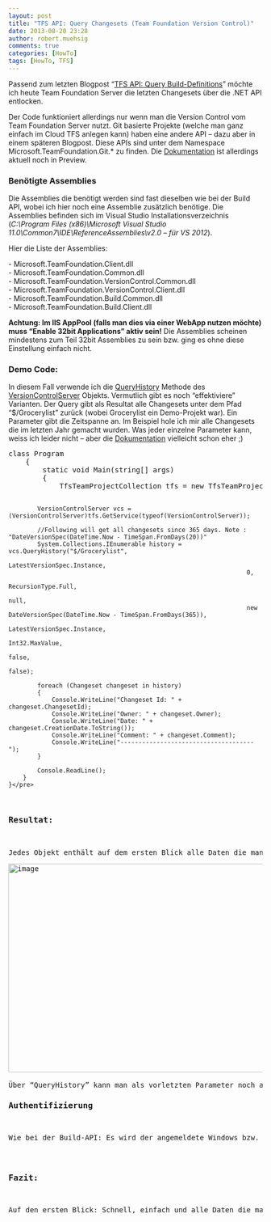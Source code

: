 ```yaml
---
layout: post
title: "TFS API: Query Changesets (Team Foundation Version Control)"
date: 2013-08-20 23:28
author: robert.muehsig
comments: true
categories: [HowTo]
tags: [HowTo, TFS]
---
```

<p>Passend zum letzten Blogpost “<a href="http://code-inside.de/blog/2013/08/19/tfs-api-query-build-definitions/">TFS API: Query Build-Definitions</a>” möchte ich heute Team Foundation Server die letzten Changesets über die .NET API entlocken.</p> <p>Der Code funktioniert allerdings nur wenn man die Version Control vom Team Foundation Server nutzt. Git basierte Projekte (welche man ganz einfach im Cloud TFS anlegen kann) haben eine andere API – dazu aber in einem späteren Blogpost. Diese APIs sind unter dem Namespace Microsoft.TeamFoundation.Git.* zu finden. Die <a href="http://msdn.microsoft.com/en-us/library/bb130146(v=vs.120).aspx">Dokumentation</a> ist allerdings aktuell noch in Preview.</p> <h3>Benötigte Assemblies</h3> <p>Die Assemblies die benötigt werden sind fast dieselben wie bei der Build API, wobei ich hier noch eine Assemblie zusätzlich benötige. Die Assemblies befinden sich im Visual Studio Installationsverzeichnis (<em>C:\Program Files (x86)\Microsoft Visual Studio 11.0\Common7\IDE\ReferenceAssemblies\v2.0 – für VS 2012</em>). </p> <p>Hier die Liste der Assemblies: <p>- Microsoft.TeamFoundation.Client.dll<br>- Microsoft.TeamFoundation.Common.dll<br>- Microsoft.TeamFoundation.VersionControl.Common.dll<br>- Microsoft.TeamFoundation.VersionControl.Client.dll<br>- Microsoft.TeamFoundation.Build.Common.dll<br>- Microsoft.TeamFoundation.Build.Client.dll</p> <p><strong>Achtung: Im IIS AppPool (falls man dies via einer WebApp nutzen möchte) muss “Enable 32bit Applications” aktiv sein!</strong> Die Assemblies scheinen mindestens zum Teil 32bit Assemblies zu sein bzw. ging es ohne diese Einstellung einfach nicht. <h3>Demo Code:</h3> <p>In diesem Fall verwende ich die <a href="http://msdn.microsoft.com/en-us/library/microsoft.teamfoundation.versioncontrol.client.versioncontrolserver.queryhistory.aspx">QueryHistory</a> Methode des <a href="http://msdn.microsoft.com/en-us/library/Microsoft.TeamFoundation.VersionControl.Client.VersionControlServer.aspx">VersionControlServer</a> Objekts. Vermutlich gibt es noch “effektiviere” Varianten. Der Query gibt als Resultat alle Changesets unter dem Pfad “$/Grocerylist” zurück (wobei Grocerylist ein Demo-Projekt war). Ein Parameter gibt die Zeitspanne an. Im Beispiel hole ich mir alle Changesets die im letzten Jahr gemacht wurden. Was jeder einzelne Parameter kann, weiss ich leider nicht – aber die <a href="http://msdn.microsoft.com/en-us/library/microsoft.teamfoundation.versioncontrol.client.versioncontrolserver.queryhistory.aspx">Dokumentation</a> vielleicht schon eher ;)</p><pre class="brush: csharp; auto-links: true; collapse: false; first-line: 1; gutter: true; html-script: false; light: false; ruler: false; smart-tabs: true; tab-size: 4; toolbar: true;">class Program
    {
        static void Main(string[] args)
        {
            TfsTeamProjectCollection tfs = new TfsTeamProjectCollection(new Uri("https://code-inside.visualstudio.com/DefaultCollection"));

            VersionControlServer vcs = (VersionControlServer)tfs.GetService(typeof(VersionControlServer));

            //Following will get all changesets since 365 days. Note : "DateVersionSpec(DateTime.Now - TimeSpan.FromDays(20))"
            System.Collections.IEnumerable history = vcs.QueryHistory("$/Grocerylist", 
                                                                      LatestVersionSpec.Instance,
                                                                      0,
                                                                      RecursionType.Full,
                                                                      null,
                                                                      new DateVersionSpec(DateTime.Now - TimeSpan.FromDays(365)),
                                                                      LatestVersionSpec.Instance,
                                                                      Int32.MaxValue,
                                                                      false,
                                                                      false);

            foreach (Changeset changeset in history)
            {
                Console.WriteLine("Changeset Id: " + changeset.ChangesetId);
                Console.WriteLine("Owner: " + changeset.Owner);
                Console.WriteLine("Date: " + changeset.CreationDate.ToString());
                Console.WriteLine("Comment: " + changeset.Comment);
                Console.WriteLine("-------------------------------------");
            }

            Console.ReadLine();
        }
    }</pre>
<h3>Resultat:</h3>
<p>Jedes Objekt enthält auf dem ersten Blick alle Daten die man auch über Visual Studio &amp; co. beziehen kann – dazu WorkItems, CheckinNotes usw.
<p><a href="{{BASE_PATH}}/assets/wp-images/image1904.png"><img title="image" style="border-top: 0px; border-right: 0px; border-bottom: 0px; border-left: 0px; display: inline" border="0" alt="image" src="{{BASE_PATH}}/assets/wp-images/image_thumb1045.png" width="587" height="413"></a> 
<p>Über “QueryHistory” kann man als vorletzten Parameter noch angeben ob man die Changes haben möchte – so kann man auch direkt nachvollziehen was wirklich geändert wurde.
<h3>Authentifizierung</h3>
<p>Wie bei der Build-API: Es wird der angemeldete Windows bzw. Microsoft Account genommen – ansonsten wird ein Authentifizierungsfenster angezeigt. Man kann auch die Credentials über die API mitgeben. Alles <a href="http://code-inside.de/blog/2013/08/19/tfs-api-query-build-definitions/">weitere in dem TFS Build Blogpost</a>.
<h3></h3>
<h3>Fazit:</h3>
<p>Auf den ersten Blick: Schnell, einfach und alle Daten die man benötigt.</p>
